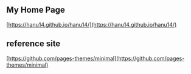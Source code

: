 ## My Home Page
[https://hanu14.github.io/hanu14/](https://hanu14.github.io/hanu14/)

## reference site
[https://github.com/pages-themes/minimal](https://github.com/pages-themes/minimal)
